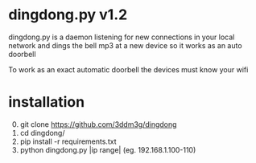 # dingdong.py v1.2

dingdong.py is a daemon listening for new connections in your local network and dings the bell mp3 at a new device so it works as an auto doorbell

To work as an exact automatic doorbell the devices must know your wifi

# installation

0. git clone https://github.com/3ddm3g/dingdong
1. cd dingdong/
2. pip install -r requirements.txt
3. python dingdong.py |ip range| (eg. 192.168.1.100-110)
